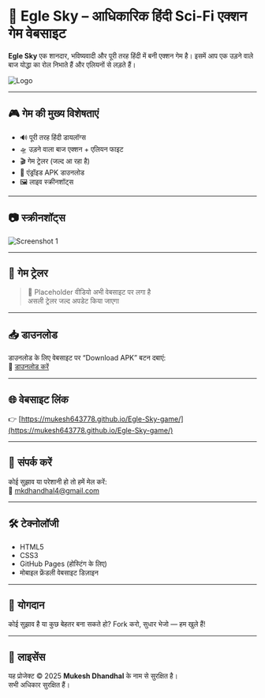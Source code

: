 
# 🦅 Egle Sky – आधिकारिक हिंदी Sci-Fi एक्शन गेम वेबसाइट

**Egle Sky** एक शानदार, भविष्यवादी और पूरी तरह हिंदी में बनी एक्शन गेम है। इसमें आप एक उड़ने वाले बाज योद्धा का रोल निभाते हैं और एलियनों से लड़ते हैं।

![Logo](logo.png)

---

## 🎮 गेम की मुख्य विशेषताएं

- 🔊 पूरी तरह हिंदी डायलॉग्स
- 🛸 उड़ने वाला बाज एक्शन + एलियन फाइट
- 🎬 गेम ट्रेलर (जल्द आ रहा है)
- 📱 एंड्रॉइड APK डाउनलोड
- 🖼️ लाइव स्क्रीनशॉट्स

---

## 📷 स्क्रीनशॉट्स

![Screenshot 1](screenshot1.jpg)

---

## 🎥 गेम ट्रेलर

> 🔧 Placeholder वीडियो अभी वेबसाइट पर लगा है  
> असली ट्रेलर जल्द अपडेट किया जाएगा

---

## 📥 डाउनलोड

डाउनलोड के लिए वेबसाइट पर “Download APK” बटन दबाएं:  
🔗 [डाउनलोड करें](#)

---

## 🌐 वेबसाइट लिंक

👉 [https://mukesh643778.github.io/Egle-Sky-game/](https://mukesh643778.github.io/Egle-Sky-game/)

---

## 📧 संपर्क करें

कोई सुझाव या परेशानी हो तो हमें मेल करें:  
📩 [mkdhandhal4@gmail.com](mailto:mkdhandhal4@gmail.com)

---

## 🛠 टेक्नोलॉजी

- HTML5  
- CSS3  
- GitHub Pages (होस्टिंग के लिए)  
- मोबाइल फ्रेंडली वेबसाइट डिज़ाइन

---

## 🤝 योगदान

कोई सुझाव है या कुछ बेहतर बना सकते हो? Fork करो, सुधार भेजो — हम खुले हैं!

---

## 📌 लाइसेंस

यह प्रोजेक्ट © 2025 **Mukesh Dhandhal** के नाम से सुरक्षित है।  
सभी अधिकार सुरक्षित हैं।

